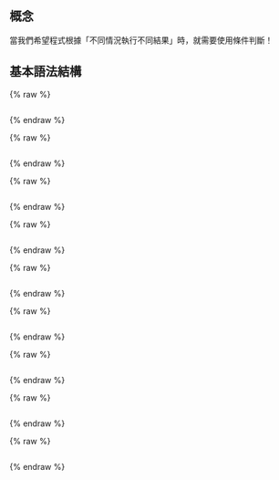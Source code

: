## 概念

當我們希望程式根據「不同情況執行不同結果」時，就需要使用條件判斷！

## 基本語法結構

{% raw %}

```python

```

{% endraw %}

{% raw %}

```python

```

{% endraw %}

{% raw %}

```python

```

{% endraw %}

{% raw %}

```python

```

{% endraw %}

{% raw %}

```python

```

{% endraw %}

{% raw %}

```python

```

{% endraw %}

{% raw %}

```python

```

{% endraw %}

{% raw %}

```python

```

{% endraw %}

{% raw %}

```python

```

{% endraw %}
